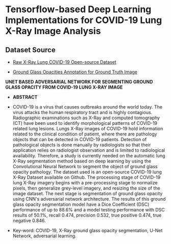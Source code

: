 # Tensorflow-based Deep Learning Implementations for COVID-19 Lung X-Ray Image Analysis

## Dataset Source
* [Raw X-Ray Lung COVID-19 Open-source Dataset](https://github.com/ieee8023/covid-chestxray-dataset)

* [Ground Glass Opacities Annotation for Ground Truth Image](https://github.com/GeneralBlockchain/covid-19-chest-xray-segmentations-dataset#download-the-dataset)

**UNET BASED ADVERSARIAL NETWORK FOR SEGMENTING GROUND GLASS OPACITY FROM COVID-19 LUNG X-RAY IMAGE**

* **ABSTRACT**

* COVID-19 is a virus that causes outbreaks around the world today. The virus attacks the human respiratory tract and is highly contagious. Radiographic  examinations such as X-Ray and computed tomography (CT) have been used to  identify morphological patterns of COVID-19 related lung lesions. Lungs X-Ray images of COVID-19 hold information related to the clinical condition of patient, where there are pathology objects that can be detected in COVID-19 patients. Detection of pathological objects is done manually by radiologists so that their application relies on radiologist observation and is limited to radiological availability. Therefore, a study is currently needed on the automatic lung X-Ray segmentation method based on deep learning by using the Convolutional Neural Network to segment the object of ground glass opacity pathology. The dataset used is an open-source COVID-19 lung X-Ray Dataset available on Github. The processing stage of COVID-19 lung X-Ray imagery begins with a pre-processing stage to normalize pixels, then generalize grey-level imagery, and resizing the size of the image dataset. The next stage is segmentation of ground glass opacity using CNN's adversarial network architecture. The results of this ground glass opacity segmentation model have a Dice Coefficient (DSC) performance of up to 88.6% and a model testing performance with DSC results of 50.1%, recall 0.474, precision 0.532, true positive 0.474, true negative 0.846.

* Key-word: COVID-19, X-Ray ground glass opacity segmentation, U-Net Network, adversarial learning.


